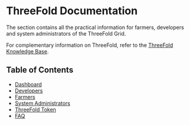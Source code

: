 <h1> ThreeFold Documentation </h1>

The section contains all the practical information for farmers, developers and system administrators of the ThreeFold Grid.

For complementary information on ThreeFold, refer to the [ThreeFold Knowledge Base](../knowledge_base/knowledge_base.md).

<h2>Table of Contents</h2>

- [Dashboard](../dashboard/dashboard.md)
- [Developers](../developers/developers.md)
- [Farmers](../farmers/farmers.md)
- [System Administrators](../system_administrators/system_administrators.md)
- [ThreeFold Token](../threefold_token/threefold_token.md)
- [FAQ](../faq/faq.md)